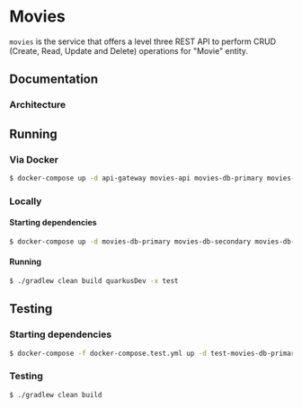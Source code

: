 # Movies

`movies` is the service that offers a level three REST API to perform CRUD (Create, Read, Update and Delete) operations for "Movie" entity.

## Documentation

### Architecture

## Running

### Via Docker

```bash
$ docker-compose up -d api-gateway movies-api movies-db-primary movies-db-secondary movies-db-arbiter
```

### Locally

#### Starting dependencies

```bash
$ docker-compose up -d movies-db-primary movies-db-secondary movies-db-arbiter
```

#### Running

```bash
$ ./gradlew clean build quarkusDev -x test
```

## Testing

### Starting dependencies
```bash
$ docker-compose -f docker-compose.test.yml up -d test-movies-db-primary test-movies-db-secondary test-movies-db-arbiter
```

### Testing
```bash
$ ./gradlew clean build
```
